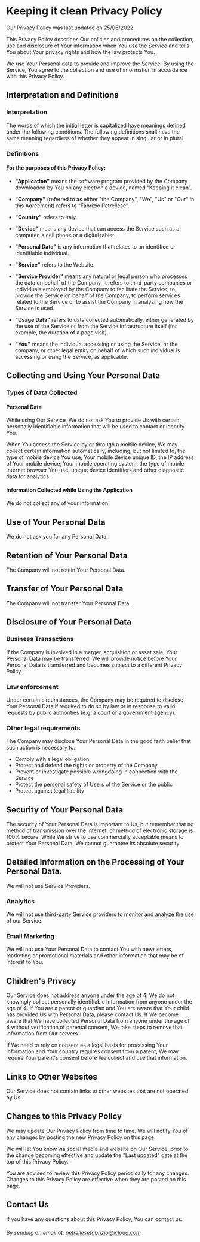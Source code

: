 # Keeping it clean Privacy Policy

Our Privacy Policy was last updated on 25/06/2022.

This Privacy Policy describes Our policies and procedures on the collection, use and disclosure of Your information when You use the Service and tells You about Your privacy rights and how the law protects You.

We use Your Personal data to provide and improve the Service. By using the Service, You agree to the collection and use of information in accordance with this Privacy Policy.
## Interpretation and Definitions
### Interpretation

The words of which the initial letter is capitalized have meanings defined under the following conditions. The following definitions shall have the same meaning regardless of whether they appear in singular or in plural.
### Definitions

#### For the purposes of this Privacy Policy:

* **"Application"** means the software program provided by the Company downloaded by You on any electronic device, named “Keeping it clean”.

* **"Company"** (referred to as either "the Company", "We", "Us" or "Our" in this Agreement) refers to “Fabrizio Petrellese”.

* **"Country"** refers to Italy.

* **"Device"** means any device that can access the Service such as a computer, a cell phone or a digital tablet.

* **"Personal Data"** is any information that relates to an identified or identifiable individual.

* **"Service"** refers to the Website.

* **"Service Provider"** means any natural or legal person who processes the data on behalf of the Company. It refers to third-party companies or individuals employed by the Company to facilitate the Service, to provide the Service on behalf of the Company, to perform services related to the Service or to assist the Company in analyzing how the Service is used. 

* **"Usage Data"** refers to data collected automatically, either generated by the use of the Service or from the Service infrastructure itself (for example, the duration of a page visit).

* **"You"** means the individual accessing or using the Service, or the company, or other legal entity on behalf of which such individual is accessing or using the Service, as applicable.
## Collecting and Using Your Personal Data
### Types of Data Collected
#### Personal Data

While using Our Service, We do not ask You to provide Us with certain personally identifiable information that will be used to contact or identify You.

When You access the Service by or through a mobile device, We may collect certain information automatically, including, but not limited to, the type of mobile device You use, Your mobile device unique ID, the IP address of Your mobile device, Your mobile operating system, the type of mobile Internet browser You use, unique device identifiers and other diagnostic data for analytics.

#### Information Collected while Using the Application

We do not collect any of your information.
## Use of Your Personal Data
We do not ask you for any Personal Data.
## Retention of Your Personal Data
The Company will not retain Your Personal Data.
## Transfer of Your Personal Data
The Company will not transfer Your Personal Data.
## Disclosure of Your Personal Data
### Business Transactions
If the Company is involved in a merger, acquisition or asset sale, Your Personal Data may be transferred. We will provide notice before Your Personal Data is transferred and becomes subject to a different Privacy Policy.
### Law enforcement
Under certain circumstances, the Company may be required to disclose Your Personal Data if required to do so by law or in response to valid requests by public authorities (e.g. a court or a government agency).
### Other legal requirements
The Company may disclose Your Personal Data in the good faith belief that such action is necessary to:
* Comply with a legal obligation
* Protect and defend the rights or property of the Company
* Prevent or investigate possible wrongdoing in connection with the Service
* Protect the personal safety of Users of the Service or the public
* Protect against legal liability
## Security of Your Personal Data
The security of Your Personal Data is important to Us, but remember that no method of transmission over the Internet, or method of electronic storage is 100% secure. While We strive to use commercially acceptable means to protect Your Personal Data, We cannot guarantee its absolute security.
## Detailed Information on the Processing of Your Personal Data.
We will not use Service Providers.
### Analytics
We will not use third-party Service providers to monitor and analyze the use of our Service.
### Email Marketing
We will not use Your Personal Data to contact You with newsletters, marketing or promotional materials and other information that may be of interest to You.
## Children's Privacy

Our Service does not address anyone under the age of 4. We do not knowingly collect personally identifiable information from anyone under the age of 4. If You are a parent or guardian and You are aware that Your child has provided Us with Personal Data, please contact Us. If We become aware that We have collected Personal Data from anyone under the age of 4 without verification of parental consent, We take steps to remove that information from Our servers.

If We need to rely on consent as a legal basis for processing Your information and Your country requires consent from a parent, We may require Your parent's consent before We collect and use that information.
## Links to Other Websites

Our Service does not contain links to other websites that are not operated by Us.
## Changes to this Privacy Policy

We may update Our Privacy Policy from time to time. We will notify You of any changes by posting the new Privacy Policy on this page.

We will let You know via social media and website on Our Service, prior to the change becoming effective and update the "Last updated" date at the top of this Privacy Policy.

You are advised to review this Privacy Policy periodically for any changes. Changes to this Privacy Policy are effective when they are posted on this page.
## Contact Us

If you have any questions about this Privacy Policy, You can contact us:

###### By sending an email at: petrellesefabrizio@icloud.com
